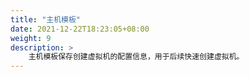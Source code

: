 ```yaml
---
title: "主机模板"
date: 2021-12-22T18:23:05+08:00
weight: 9
description: >
    主机模板保存创建虚拟机的配置信息，用于后续快速创建虚拟机。
---
```


